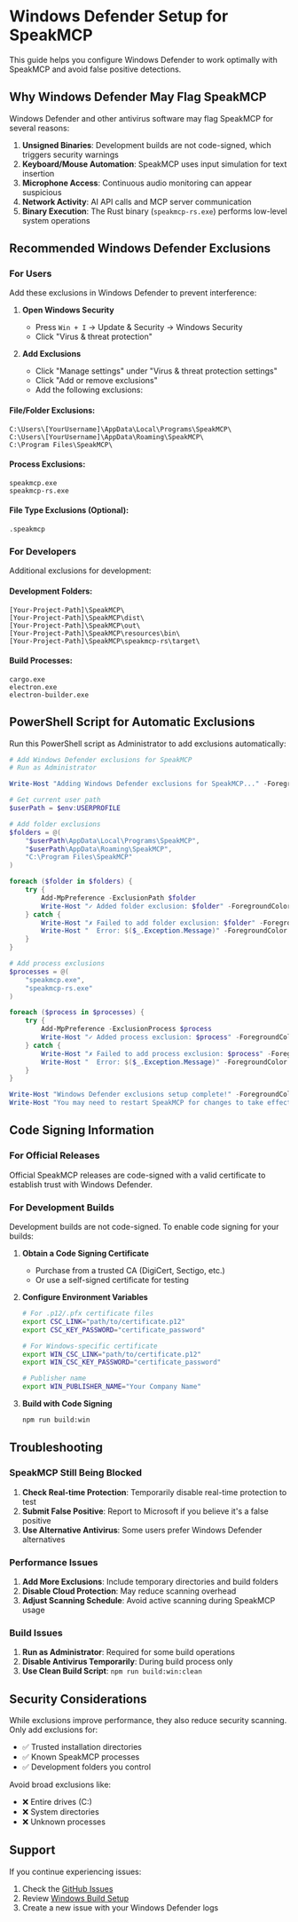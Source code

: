 # Windows Defender Setup for SpeakMCP

This guide helps you configure Windows Defender to work optimally with SpeakMCP and avoid false positive detections.

## Why Windows Defender May Flag SpeakMCP

Windows Defender and other antivirus software may flag SpeakMCP for several reasons:

1. **Unsigned Binaries**: Development builds are not code-signed, which triggers security warnings
2. **Keyboard/Mouse Automation**: SpeakMCP uses input simulation for text insertion
3. **Microphone Access**: Continuous audio monitoring can appear suspicious
4. **Network Activity**: AI API calls and MCP server communication
5. **Binary Execution**: The Rust binary (`speakmcp-rs.exe`) performs low-level system operations

## Recommended Windows Defender Exclusions

### For Users

Add these exclusions in Windows Defender to prevent interference:

1. **Open Windows Security**
   - Press `Win + I` → Update & Security → Windows Security
   - Click "Virus & threat protection"

2. **Add Exclusions**
   - Click "Manage settings" under "Virus & threat protection settings"
   - Click "Add or remove exclusions"
   - Add the following exclusions:

#### File/Folder Exclusions:
```
C:\Users\[YourUsername]\AppData\Local\Programs\SpeakMCP\
C:\Users\[YourUsername]\AppData\Roaming\SpeakMCP\
C:\Program Files\SpeakMCP\
```

#### Process Exclusions:
```
speakmcp.exe
speakmcp-rs.exe
```

#### File Type Exclusions (Optional):
```
.speakmcp
```

### For Developers

Additional exclusions for development:

#### Development Folders:
```
[Your-Project-Path]\SpeakMCP\
[Your-Project-Path]\SpeakMCP\dist\
[Your-Project-Path]\SpeakMCP\out\
[Your-Project-Path]\SpeakMCP\resources\bin\
[Your-Project-Path]\SpeakMCP\speakmcp-rs\target\
```

#### Build Processes:
```
cargo.exe
electron.exe
electron-builder.exe
```

## PowerShell Script for Automatic Exclusions

Run this PowerShell script as Administrator to add exclusions automatically:

```powershell
# Add Windows Defender exclusions for SpeakMCP
# Run as Administrator

Write-Host "Adding Windows Defender exclusions for SpeakMCP..." -ForegroundColor Green

# Get current user path
$userPath = $env:USERPROFILE

# Add folder exclusions
$folders = @(
    "$userPath\AppData\Local\Programs\SpeakMCP",
    "$userPath\AppData\Roaming\SpeakMCP",
    "C:\Program Files\SpeakMCP"
)

foreach ($folder in $folders) {
    try {
        Add-MpPreference -ExclusionPath $folder
        Write-Host "✓ Added folder exclusion: $folder" -ForegroundColor Green
    } catch {
        Write-Host "✗ Failed to add folder exclusion: $folder" -ForegroundColor Red
        Write-Host "  Error: $($_.Exception.Message)" -ForegroundColor Yellow
    }
}

# Add process exclusions
$processes = @(
    "speakmcp.exe",
    "speakmcp-rs.exe"
)

foreach ($process in $processes) {
    try {
        Add-MpPreference -ExclusionProcess $process
        Write-Host "✓ Added process exclusion: $process" -ForegroundColor Green
    } catch {
        Write-Host "✗ Failed to add process exclusion: $process" -ForegroundColor Red
        Write-Host "  Error: $($_.Exception.Message)" -ForegroundColor Yellow
    }
}

Write-Host "Windows Defender exclusions setup complete!" -ForegroundColor Green
Write-Host "You may need to restart SpeakMCP for changes to take effect." -ForegroundColor Yellow
```

## Code Signing Information

### For Official Releases

Official SpeakMCP releases are code-signed with a valid certificate to establish trust with Windows Defender.

### For Development Builds

Development builds are not code-signed. To enable code signing for your builds:

1. **Obtain a Code Signing Certificate**
   - Purchase from a trusted CA (DigiCert, Sectigo, etc.)
   - Or use a self-signed certificate for testing

2. **Configure Environment Variables**
   ```bash
   # For .p12/.pfx certificate files
   export CSC_LINK="path/to/certificate.p12"
   export CSC_KEY_PASSWORD="certificate_password"
   
   # For Windows-specific certificate
   export WIN_CSC_LINK="path/to/certificate.p12"
   export WIN_CSC_KEY_PASSWORD="certificate_password"
   
   # Publisher name
   export WIN_PUBLISHER_NAME="Your Company Name"
   ```

3. **Build with Code Signing**
   ```bash
   npm run build:win
   ```

## Troubleshooting

### SpeakMCP Still Being Blocked

1. **Check Real-time Protection**: Temporarily disable real-time protection to test
2. **Submit False Positive**: Report to Microsoft if you believe it's a false positive
3. **Use Alternative Antivirus**: Some users prefer Windows Defender alternatives

### Performance Issues

1. **Add More Exclusions**: Include temporary directories and build folders
2. **Disable Cloud Protection**: May reduce scanning overhead
3. **Adjust Scanning Schedule**: Avoid active scanning during SpeakMCP usage

### Build Issues

1. **Run as Administrator**: Required for some build operations
2. **Disable Antivirus Temporarily**: During build process only
3. **Use Clean Build Script**: `npm run build:win:clean`

## Security Considerations

While exclusions improve performance, they also reduce security scanning. Only add exclusions for:

- ✅ Trusted installation directories
- ✅ Known SpeakMCP processes
- ✅ Development folders you control

Avoid broad exclusions like:
- ❌ Entire drives (C:\)
- ❌ System directories
- ❌ Unknown processes

## Support

If you continue experiencing issues:

1. Check the [GitHub Issues](https://github.com/aj47/SpeakMCP/issues)
2. Review [Windows Build Setup](WINDOWS_BUILD_SETUP.md)
3. Create a new issue with your Windows Defender logs
